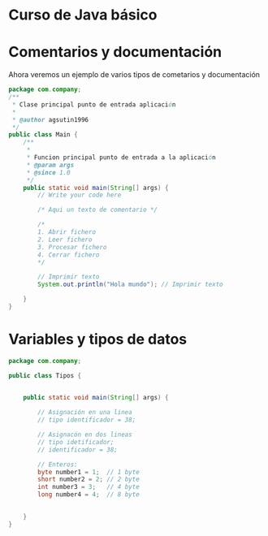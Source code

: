 # Curso de Java básico

# Comentarios y documentación
Ahora veremos un ejemplo de varios tipos de cometarios y documentación

```java
package com.company;
/**
 * Clase principal punto de entrada aplicación
 * 
 * @author agsutin1996
 */
public class Main {
	/**
	 * 
	 * Funcion principal punto de entrada a la aplicación
	 * @param args
	 * @since 1.0
	 */
	public static void main(String[] args) {
		// Write your code here

		/* Aqui un texto de comentario */

		/*
		1. Abrir fichero 
		2. Leer fichero
		3. Procesar fichero
		4. Cerrar fichero
		*/

		// Imprimir texto
		System.out.println("Hola mundo"); // Imprimir texto

	}
}
```

# Variables y tipos de datos
```java
package com.company;

public class Tipos {


	public static void main(String[] args) {
		
		// Asignación en una linea
		// tipo identificador = 38;

		// Asignacón en dos lineas
		// tipo idetificador;
		// identificador = 38;

		// Enteros:
		byte number1 = 1;  // 1 byte
		short number2 = 2; // 2 byte
		int number3 = 3;   // 4 byte
		long number4 = 4;  // 8 byte
		

	}
}
```